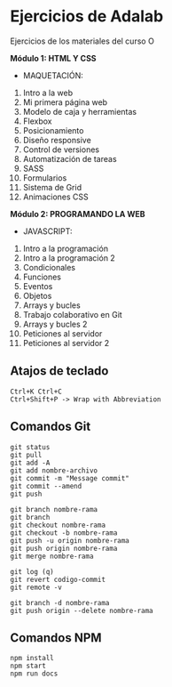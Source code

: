 # Ejercicios de Adalab

Ejercicios de los materiales del curso O

**Módulo 1: HTML Y CSS**

- MAQUETACIÓN:

1. Intro a la web
2. Mi primera página web
3. Modelo de caja y herramientas
4. Flexbox
5. Posicionamiento
6. Diseño responsive
7. Control de versiones
8. Automatización de tareas
9. SASS
10. Formularios
11. Sistema de Grid
12. Animaciones CSS

**Módulo 2: PROGRAMANDO LA WEB**

- JAVASCRIPT:

1. Intro a la programación
2. Intro a la programación 2
3. Condicionales
4. Funciones
5. Eventos
6. Objetos
7. Arrays y bucles
8. Trabajo colaborativo en Git
9. Arrays y bucles 2
10. Peticiones al servidor
11. Peticiones al servidor 2

## Atajos de teclado

```
Ctrl+K Ctrl+C
Ctrl+Shift+P -> Wrap with Abbreviation
```

## Comandos Git

```
git status
git pull
git add -A
git add nombre-archivo
git commit -m "Message commit"
git commit --amend
git push
```

```
git branch nombre-rama
git branch
git checkout nombre-rama
git checkout -b nombre-rama
git push -u origin nombre-rama
git push origin nombre-rama
git merge nombre-rama
```

```
git log (q)
git revert codigo-commit
git remote -v
```

```
git branch -d nombre-rama
git push origin --delete nombre-rama
```

## Comandos NPM

```
npm install
npm start
npm run docs
```